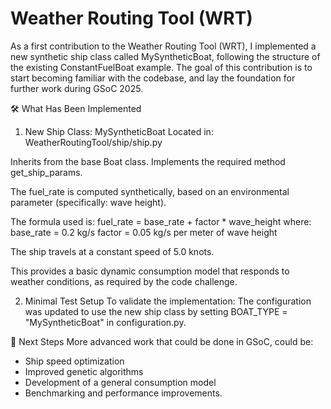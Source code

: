 # Weather Routing Tool (WRT)
As a first contribution to the Weather Routing Tool (WRT), I implemented a new synthetic ship class called MySyntheticBoat, following the structure of the existing ConstantFuelBoat example. The goal of this contribution is to start becoming familiar with the codebase, and lay the foundation for further work during GSoC 2025.

🛠️ What Has Been Implemented
1. New Ship Class: MySyntheticBoat
Located in: WeatherRoutingTool/ship/ship.py

Inherits from the base Boat class.
Implements the required method get_ship_params.

The fuel_rate is computed synthetically, based on an environmental parameter (specifically: wave height).

The formula used is:  fuel_rate = base_rate + factor * wave_height
where:
base_rate = 0.2 kg/s
factor = 0.05 kg/s per meter of wave height

The ship travels at a constant speed of 5.0 knots.

This provides a basic dynamic consumption model that responds to weather conditions, as required by the code challenge.

2. Minimal Test Setup
To validate the implementation:
The configuration was updated to use the new ship class by setting BOAT_TYPE = "MySyntheticBoat" in configuration.py.

🎯 Next Steps
More advanced work that could be done in GSoC, could be:
- Ship speed optimization
- Improved genetic algorithms
- Development of a general consumption model
- Benchmarking and performance improvements.
